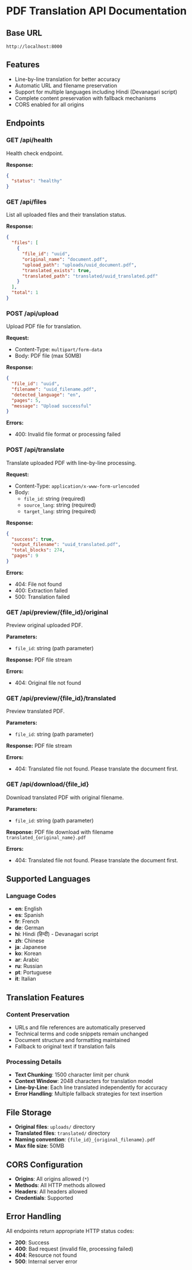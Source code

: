 # PDF Translation API Documentation

## Base URL
```
http://localhost:8000
```

## Features
- Line-by-line translation for better accuracy
- Automatic URL and filename preservation
- Support for multiple languages including Hindi (Devanagari script)
- Complete content preservation with fallback mechanisms
- CORS enabled for all origins

## Endpoints

### GET /api/health
Health check endpoint.

**Response:**
```json
{
  "status": "healthy"
}
```

### GET /api/files
List all uploaded files and their translation status.

**Response:**
```json
{
  "files": [
    {
      "file_id": "uuid",
      "original_name": "document.pdf",
      "upload_path": "uploads/uuid_document.pdf",
      "translated_exists": true,
      "translated_path": "translated/uuid_translated.pdf"
    }
  ],
  "total": 1
}
```

### POST /api/upload
Upload PDF file for translation.

**Request:**
- Content-Type: `multipart/form-data`
- Body: PDF file (max 50MB)

**Response:**
```json
{
  "file_id": "uuid",
  "filename": "uuid_filename.pdf",
  "detected_language": "en",
  "pages": 5,
  "message": "Upload successful"
}
```

**Errors:**
- 400: Invalid file format or processing failed

### POST /api/translate
Translate uploaded PDF with line-by-line processing.

**Request:**
- Content-Type: `application/x-www-form-urlencoded`
- Body:
  - `file_id`: string (required)
  - `source_lang`: string (required)
  - `target_lang`: string (required)

**Response:**
```json
{
  "success": true,
  "output_filename": "uuid_translated.pdf",
  "total_blocks": 274,
  "pages": 9
}
```

**Errors:**
- 404: File not found
- 400: Extraction failed
- 500: Translation failed

### GET /api/preview/{file_id}/original
Preview original uploaded PDF.

**Parameters:**
- `file_id`: string (path parameter)

**Response:** PDF file stream

**Errors:**
- 404: Original file not found

### GET /api/preview/{file_id}/translated
Preview translated PDF.

**Parameters:**
- `file_id`: string (path parameter)

**Response:** PDF file stream

**Errors:**
- 404: Translated file not found. Please translate the document first.

### GET /api/download/{file_id}
Download translated PDF with original filename.

**Parameters:**
- `file_id`: string (path parameter)

**Response:** PDF file download with filename `translated_{original_name}.pdf`

**Errors:**
- 404: Translated file not found. Please translate the document first.

## Supported Languages

### Language Codes
- **en**: English
- **es**: Spanish
- **fr**: French
- **de**: German
- **hi**: Hindi (हिन्दी) - Devanagari script
- **zh**: Chinese
- **ja**: Japanese
- **ko**: Korean
- **ar**: Arabic
- **ru**: Russian
- **pt**: Portuguese
- **it**: Italian

## Translation Features

### Content Preservation
- URLs and file references are automatically preserved
- Technical terms and code snippets remain unchanged
- Document structure and formatting maintained
- Fallback to original text if translation fails

### Processing Details
- **Text Chunking**: 1500 character limit per chunk
- **Context Window**: 2048 characters for translation model
- **Line-by-Line**: Each line translated independently for accuracy
- **Error Handling**: Multiple fallback strategies for text insertion

## File Storage
- **Original files**: `uploads/` directory
- **Translated files**: `translated/` directory
- **Naming convention**: `{file_id}_{original_filename}.pdf`
- **Max file size**: 50MB

## CORS Configuration
- **Origins**: All origins allowed (`*`)
- **Methods**: All HTTP methods allowed
- **Headers**: All headers allowed
- **Credentials**: Supported

## Error Handling
All endpoints return appropriate HTTP status codes:
- **200**: Success
- **400**: Bad request (invalid file, processing failed)
- **404**: Resource not found
- **500**: Internal server error